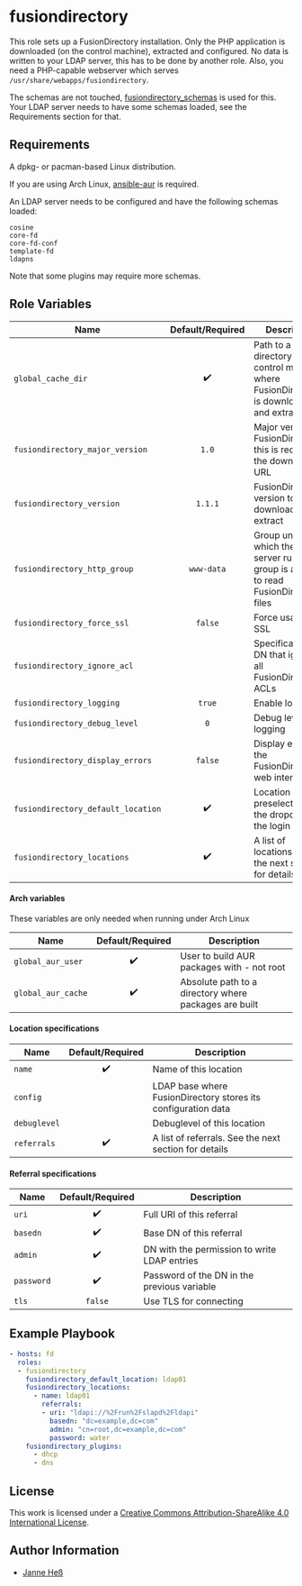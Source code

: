 # fusiondirectory

This role sets up a FusionDirectory installation.
Only the PHP application is downloaded (on the control machine), extracted and configured.
No data is written to your LDAP server, this has to be done by another role.
Also, you need a PHP-capable webserver which serves `/usr/share/webapps/fusiondirectory`.

The schemas are not touched, [fusiondirectory_schemas](https://github.com/stuvusIT/fusiondirectory_schemas) is used for this.
Your LDAP server needs to have some schemas loaded, see the Requirements section for that.

## Requirements

A dpkg- or pacman-based Linux distribution.

If you are using Arch Linux, [ansible-aur](https://github.com/pigmonkey/ansible-aur) is required.

An LDAP server needs to be configured and have the following schemas loaded:

```
cosine
core-fd
core-fd-conf
template-fd
ldapns
```

Note that some plugins may require more schemas.

## Role Variables

| Name                               | Default/Required   | Description                                                                                     |
|------------------------------------|:------------------:|-------------------------------------------------------------------------------------------------|
| `global_cache_dir`                 | :heavy_check_mark: | Path to a directory on the control machine where FusionDirectory is downloaded and extracted to |
| `fusiondirectory_major_version`    | `1.0`              | Major version of FusionDirectory, this is required in the download URL                          |
| `fusiondirectory_version`          | `1.1.1`            | FusionDirectory version to download and extract                                                 |
| `fusiondirectory_http_group`       | `www-data`         | Group under which the web server runs. This group is allowed to read FusionDirectory's files    |
| `fusiondirectory_force_ssl`        | `false`            | Force usage of SSL                                                                              |
| `fusiondirectory_ignore_acl`       |                    | Specification of a DN that ignores all FusionDirectory ACLs                                     |
| `fusiondirectory_logging`          | `true`             | Enable logging                                                                                  |
| `fusiondirectory_debug_level`      | `0`                | Debug level for logging                                                                         |
| `fusiondirectory_display_errors`   | `false`            | Display errors in the FusionDirectory web interface                                             |
| `fusiondirectory_default_location` | :heavy_check_mark: | Location that is preselected in the dropdown at the login screen                                |
| `fusiondirectory_locations`        | :heavy_check_mark: | A list of locations. See the next section for details                                           |

#### Arch variables

These variables are only needed when running under Arch Linux

| Name               | Default/Required   | Description                                           |
|--------------------|:------------------:|-------------------------------------------------------|
| `global_aur_user`  | :heavy_check_mark: | User to build AUR packages with - not root            |
| `global_aur_cache` | :heavy_check_mark: | Absolute path to a directory where packages are built |

#### Location specifications

| Name         | Default/Required   | Description                                                   |
|--------------|:------------------:|---------------------------------------------------------------|
| `name`       | :heavy_check_mark: | Name of this location                                         |
| `config`     |                    | LDAP base where FusionDirectory stores its configuration data |
| `debuglevel` |                    | Debuglevel of this location                                   |
| `referrals`  | :heavy_check_mark: | A list of referrals. See the next section for details         |

#### Referral specifications

| Name       | Default/Required   | Description                                  |
|------------|:------------------:|----------------------------------------------|
| `uri`      | :heavy_check_mark: | Full URI of this referral                    |
| `basedn`   | :heavy_check_mark: | Base DN of this referral                     |
| `admin`    | :heavy_check_mark: | DN with the permission to write LDAP entries |
| `password` | :heavy_check_mark: | Password of the DN in the previous variable  |
| `tls`      | `false`            | Use TLS for connecting                       |


## Example Playbook

```yml
- hosts: fd
  roles:
  - fusiondirectory
    fusiondirectory_default_location: ldap01
    fusiondirectory_locations:
      - name: ldap01
        referrals:
        - uri: "ldapi://%2Frun%2Fslapd%2Fldapi"
          basedn: "dc=example,dc=com"
          admin: "cn=root,dc=example,dc=com"
          password: water
    fusiondirectory_plugins:
      - dhcp
      - dns
```

## License

This work is licensed under a [Creative Commons Attribution-ShareAlike 4.0 International License](http://creativecommons.org/licenses/by-sa/4.0/).

## Author Information

- [Janne Heß](https://github.com/dasJ)
